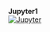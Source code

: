 <strong>Jupyter1</strong> <br>
[![Jupyter](https://github.com/Glawary/Jupyter1/actions/workflows/main.yml/badge.svg)](https://github.com/Glawary/Jupyter1/actions/workflows/main.yml)
